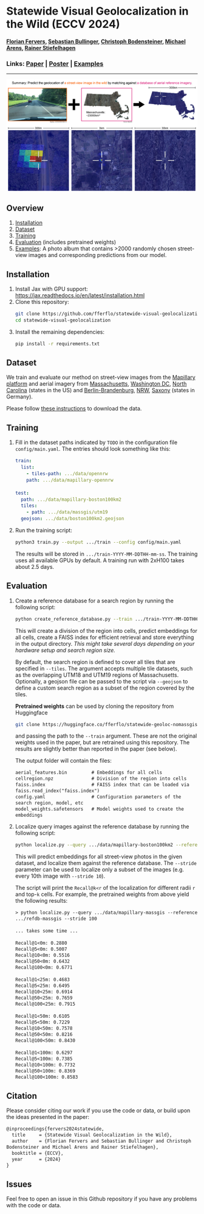 # Statewide Visual Geolocalization in the Wild (ECCV 2024)

#### [Florian Fervers](https://fferflo.github.io/), [Sebastian Bullinger](https://sbcv.github.io/), [Christoph Bodensteiner](https://scholar.google.de/citations?user=eQS65kAAAAAJ), [Michael Arens](https://scholar.google.de/citations?user=Sg5ZkXwAAAAJ), [Rainer Stiefelhagen](https://cvhci.anthropomatik.kit.edu/people_596.php)

### Links: [Paper](https://arxiv.org/abs/2409.16763) | [Poster](https://fferflo.github.io/assets/img/statewide24-poster.jpg) | [Examples](https://photos.app.goo.gl/xZYcsvSQg7vq83V68)

---

![summary](https://github.com/fferflo/statewide-visual-geolocalization/blob/main/images/summary.jpg)

## Overview

1. [Installation](#installation)
2. [Dataset](#dataset)
3. [Training](#training)
4. [Evaluation](#evaluation) (includes pretrained weights)
5. [Examples](https://photos.app.goo.gl/xZYcsvSQg7vq83V68): A photo album that contains >2000 randomly chosen street-view images and corresponding predictions from our model.

## Installation

1.  Install Jax with GPU support: https://jax.readthedocs.io/en/latest/installation.html
2.  Clone this repository:
    ```bash
    git clone https://github.com/fferflo/statewide-visual-geolocalization
    cd statewide-visual-geolocalization
    ```
3.  Install the remaining dependencies:
    ```bash
    pip install -r requirements.txt
    ```

## Dataset

We train and evaluate our method on street-view images from the [Mapillary platform](https://www.mapillary.com/) and aerial imagery from [Massachusetts](https://www.mass.gov/orgs/massgis-bureau-of-geographic-information), [Washington DC](https://opendata.dc.gov/), [North Carolina](https://www.nconemap.gov/) (states in the US) and [Berlin-Brandenburg](https://data.geobasis-bb.de/), [NRW](https://www.opengeodata.nrw.de/produkte/), [Saxony](https://www.geodaten.sachsen.de/) (states in Germany).

Please follow [these instructions](dataset) to download the data.

## Training

1.  Fill in the dataset paths indicated by `TODO` in the configuration file `config/main.yaml`. The entries should look something like this:
    ```yaml
    train:
      list:
        - tiles-path: .../data/opennrw
        path: .../data/mapillary-opennrw

    test:
      path: .../data/mapillary-boston100km2
      tiles:
        - path: .../data/massgis/utm19
      geojson: .../data/boston100km2.geojson
    ```

2.  Run the training script:
    ```bash
    python3 train.py --output .../train --config config/main.yaml
    ```
    The results will be stored in `.../train-YYYY-MM-DDTHH-mm-ss`. The training uses all available GPUs by default. A training run with 2xH100 takes about 2.5 days.

## Evaluation

1.  Create a reference database for a search region by running the following script:
    ```bash
    python create_reference_database.py --train .../train-YYYY-MM-DDTHH-mm-ss --output .../refdb-massgis --tiles .../data/massgis/utm19 .../data/massgis/utm18
    ```
    This will create a division of the region into cells, predict embeddings for all cells, create a FAISS index for efficient retrieval and store everything in the output directory. *This might take several days depending on your hardware setup and search region size.*

    By default, the search region is defined to cover all tiles that are specified in `--tiles`. The argument accepts multiple tile datasets, such as the overlapping UTM18 and UTM19 regions of Massachusetts. Optionally, a geojson file can be passed to the script via `--geojson` to define a custom search region as a subset of the region covered by the tiles.

    **Pretrained weights** can be used by cloning the repository from Huggingface
    ```bash
    git clone https://huggingface.co/fferflo/statewide-geoloc-nomassgis
    ```
    and passing the path to the `--train` argument. These are not the original weights used in the paper, but are retrained using this repository. The results are slightly better than reported in the paper (see below).

    The output folder will contain the files:
    ```
    aerial_features.bin         # Embeddings for all cells
    cellregion.npz              # Division of the region into cells
    faiss.index                 # FAISS index that can be loaded via faiss.read_index("faiss.index")
    config.yaml                 # Configuration parameters of the search region, model, etc
    model_weights.safetensors   # Model weights used to create the embeddings
    ``` 

2.  Localize query images against the reference database by running the following script:
    ```bash
    python localize.py --query .../data/mapillary-boston100km2 --reference .../refdb-massgis --stride 1
    ```
    This will predict embeddings for all street-view photos in the given dataset, and localize them against the reference database. The `--stride` parameter can be used to localize only a subset of the images (e.g. every 10th image with `--stride 10`).

    The script will print the `Recall@k<r` of the localization for different radii `r` and top-`k` cells. For example, the pretrained weights from above yield the following results:
    ```
    > python localize.py --query .../data/mapillary-massgis --reference .../refdb-massgis --stride 100

    ... takes some time ...

    Recall@1<0m: 0.2880
    Recall@5<0m: 0.5007
    Recall@10<0m: 0.5516
    Recall@50<0m: 0.6432
    Recall@100<0m: 0.6771

    Recall@1<25m: 0.4683
    Recall@5<25m: 0.6495
    Recall@10<25m: 0.6914
    Recall@50<25m: 0.7659
    Recall@100<25m: 0.7915

    Recall@1<50m: 0.6105
    Recall@5<50m: 0.7229
    Recall@10<50m: 0.7578
    Recall@50<50m: 0.8216
    Recall@100<50m: 0.8430

    Recall@1<100m: 0.6297
    Recall@5<100m: 0.7385
    Recall@10<100m: 0.7732
    Recall@50<100m: 0.8369
    Recall@100<100m: 0.8583
    ```

## Citation

Please consider citing our work if you use the code or data, or build upon the ideas presented in the paper:

```
@inproceedings{fervers2024statewide,
  title     = {Statewide Visual Geolocalization in the Wild},
  author    = {Florian Fervers and Sebastian Bullinger and Christoph Bodensteiner and Michael Arens and Rainer Stiefelhagen},
  booktitle = {ECCV},
  year      = {2024}
}
```

## Issues

Feel free to open an issue in this Github repository if you have any problems with the code or data.
